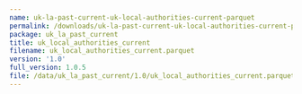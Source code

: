 ```yaml
---
name: uk-la-past-current-uk-local-authorities-current-parquet
permalink: /downloads/uk-la-past-current-uk-local-authorities-current-parquet/1_0
package: uk_la_past_current
title: uk_local_authorities_current
filename: uk_local_authorities_current.parquet
version: '1.0'
full_version: 1.0.5
file: /data/uk_la_past_current/1.0/uk_local_authorities_current.parquet
---
```

